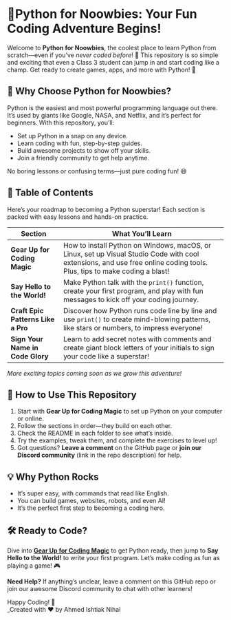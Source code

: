 # 🐍Python for Noowbies: Your Fun Coding Adventure Begins!

Welcome to **Python for Noowbies**, the coolest place to learn Python from scratch—even if you’ve _never coded before_! 🎉 This repository is so simple and exciting that even a Class 3 student can jump in and start coding like a champ. Get ready to create games, apps, and more with Python! 🚀

## 🎯 Why Choose Python for Noowbies?

Python is the easiest and most powerful programming language out there. It’s used by giants like Google, NASA, and Netflix, and it’s perfect for beginners. With this repository, you’ll:

- Set up Python in a snap on any device.
- Learn coding with fun, step-by-step guides.
- Build awesome projects to show off your skills.
- Join a friendly community to get help anytime.

No boring lessons or confusing terms—just pure coding fun! 😄

## 📖 Table of Contents

Here’s your roadmap to becoming a Python superstar! Each section is packed with easy lessons and hands-on practice.

|**Section**|**What You’ll Learn**|
|---|---|
|**Gear Up for Coding Magic**|How to install Python on Windows, macOS, or Linux, set up Visual Studio Code with cool extensions, and use free online coding tools. Plus, tips to make coding a blast!|
|**Say Hello to the World!**|Make Python talk with the `print()` function, create your first program, and play with fun messages to kick off your coding journey.|
| **Craft Epic Patterns Like a Pro**              | Discover how Python runs code line by line and use `print()` to create mind-blowing patterns, like stars or numbers, to impress everyone!   
| **Sign Your Name in Code Glory**                | Learn to add secret notes with comments and create giant block letters of your initials to sign your code like a superstar!                                                                   

_More exciting topics coming soon as we grow this adventure!_

## 🌟 How to Use This Repository

1. Start with **Gear Up for Coding Magic** to set up Python on your computer or online.
2. Follow the sections in order—they build on each other.
3. Check the README in each folder to see what’s inside.
4. Try the examples, tweak them, and complete the exercises to level up!
5. Got questions? **Leave a comment** on the GitHub page or **join our Discord community** (link in the repo description) for help.

## 💡 Why Python Rocks

- It’s super easy, with commands that read like English.
- You can build games, websites, robots, and even AI!
- It’s the perfect first step to becoming a coding hero.

## 🛠️ Ready to Code?

Dive into [**Gear Up for Coding Magic**](https://github.com/IshtiakNihal/---Python-for-Newbies-Your-Fun-Coding-Adventure-Begins-/blob/4a246f14ead44616009d12cc5fab30f9c1572056/setup_python.md) to get Python ready, then jump to **Say Hello to the World!** to write your first program. Let’s make coding as fun as playing a game! 🎮

**Need Help?** If anything’s unclear, leave a comment on this GitHub repo or join our awesome Discord community to chat with other learners!

Happy Coding! 🚀  
_Created with ❤️ by Ahmed Ishtiak Nihal
